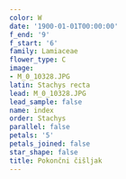 ```yaml
---
color: W
date: '1900-01-01T00:00:00'
f_end: '9'
f_start: '6'
family: Lamiaceae
flower_type: C
image:
- M_0_10328.JPG
latin: Stachys recta
lead: M_0_10328.JPG
lead_sample: false
name: index
order: Stachys
parallel: false
petals: '5'
petals_joined: false
star_shape: false
title: Pokončni čišljak
---
```


